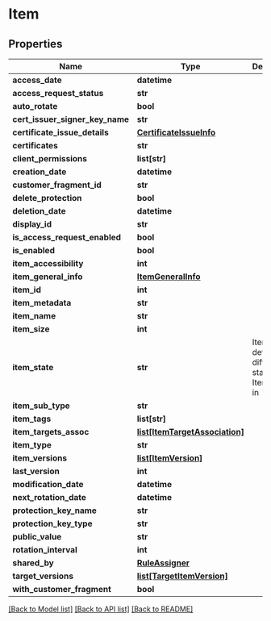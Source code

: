 # Item

## Properties
Name | Type | Description | Notes
------------ | ------------- | ------------- | -------------
**access_date** | **datetime** |  | [optional] 
**access_request_status** | **str** |  | [optional] 
**auto_rotate** | **bool** |  | [optional] 
**cert_issuer_signer_key_name** | **str** |  | [optional] 
**certificate_issue_details** | [**CertificateIssueInfo**](CertificateIssueInfo.md) |  | [optional] 
**certificates** | **str** |  | [optional] 
**client_permissions** | **list[str]** |  | [optional] 
**creation_date** | **datetime** |  | [optional] 
**customer_fragment_id** | **str** |  | [optional] 
**delete_protection** | **bool** |  | [optional] 
**deletion_date** | **datetime** |  | [optional] 
**display_id** | **str** |  | [optional] 
**is_access_request_enabled** | **bool** |  | [optional] 
**is_enabled** | **bool** |  | [optional] 
**item_accessibility** | **int** |  | [optional] 
**item_general_info** | [**ItemGeneralInfo**](ItemGeneralInfo.md) |  | [optional] 
**item_id** | **int** |  | [optional] 
**item_metadata** | **str** |  | [optional] 
**item_name** | **str** |  | [optional] 
**item_size** | **int** |  | [optional] 
**item_state** | **str** | ItemState defines the different states an Item can be in | [optional] 
**item_sub_type** | **str** |  | [optional] 
**item_tags** | **list[str]** |  | [optional] 
**item_targets_assoc** | [**list[ItemTargetAssociation]**](ItemTargetAssociation.md) |  | [optional] 
**item_type** | **str** |  | [optional] 
**item_versions** | [**list[ItemVersion]**](ItemVersion.md) |  | [optional] 
**last_version** | **int** |  | [optional] 
**modification_date** | **datetime** |  | [optional] 
**next_rotation_date** | **datetime** |  | [optional] 
**protection_key_name** | **str** |  | [optional] 
**protection_key_type** | **str** |  | [optional] 
**public_value** | **str** |  | [optional] 
**rotation_interval** | **int** |  | [optional] 
**shared_by** | [**RuleAssigner**](RuleAssigner.md) |  | [optional] 
**target_versions** | [**list[TargetItemVersion]**](TargetItemVersion.md) |  | [optional] 
**with_customer_fragment** | **bool** |  | [optional] 

[[Back to Model list]](../README.md#documentation-for-models) [[Back to API list]](../README.md#documentation-for-api-endpoints) [[Back to README]](../README.md)


